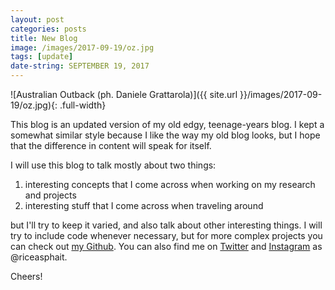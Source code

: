 ```yaml
---
layout: post
categories: posts
title: New Blog
image: /images/2017-09-19/oz.jpg
tags: [update]
date-string: SEPTEMBER 19, 2017
---
```


![Australian Outback (ph. Daniele Grattarola)]({{ site.url }}/images/2017-09-19/oz.jpg){: .full-width}

This blog is an updated version of my old edgy, teenage-years blog.
I kept a somewhat similar style because I like the way my old blog looks, but I hope that the difference in content
will speak for itself.

I will use this blog to talk mostly about two things: 

1. interesting concepts that I come across when working on my research and projects
2. interesting stuff that I come across when traveling around

but I'll try to keep it varied, and also talk about other interesting things. 
I will try to include code whenever necessary, but for more complex projects you can check out [my Github](https://github.com/danielegrattarola).
You can also find me on [Twitter](https://twitter.com/riceasphait) and [Instagram](https://www.instagram.com/riceasphait/) as @riceasphait.

Cheers!
